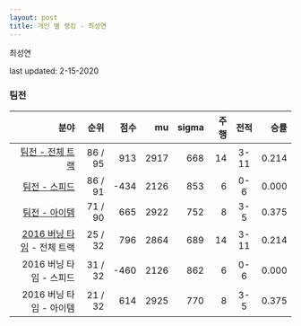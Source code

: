 ```yaml
---
layout: post
title: 개인 별 랭킹 - 최성연
---
```


최성연

last updated: 2-15-2020


### 팀전

| 분야 | 순위 | 점수 | mu | sigma | 주행 | 전적 | 승률 |
|---:|---:|---:|---:|---:|---:|:---:|---:|
| [팀전 - 전체 트랙](../team-full) | 86 / 95 | 913 | 2917 | 668 | 14 | 3-11 | 0.214 |
| [팀전 - 스피드](../team-speed) | 86 / 91 | -434 | 2126 | 853 | 6 | 0-6 | 0.000 |
| [팀전 - 아이템](../team-item) | 71 / 90 | 665 | 2922 | 752 | 8 | 3-5 | 0.375 |
| [2016 버닝 타임](../teams-t2016_1) - 전체 트랙 | 25 / 32 | 796 | 2864 | 689 | 14 | 3-11 | 0.214 |
| 2016 버닝 타임 - 스피드 | 31 / 32 | -460 | 2126 | 862 | 6 | 0-6 | 0.000 |
| 2016 버닝 타임 - 아이템 | 21 / 32 | 614 | 2925 | 770 | 8 | 3-5 | 0.375 |
